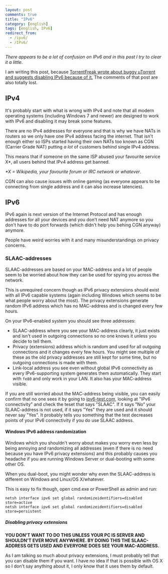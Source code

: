 ```yaml
---
layout: post
comments: true
title: "IPv6"
category: [english]
tags: [english, IPv6]
redirect_from:
  - /ipv6/
  - /IPv6/
---
```


*There appears to be a lot of confusion on IPv6 and in this post I try to
 clear it a little.*

I am writing this post, because [TorrentFreak wrote about buggy µTorrent and suggests disabling IPv6 because of it.](https://torrentfreak.com/popular-torrents-being-sabotaged-by-ipv6-peer-flood-150619/)
The comments of that post are also totally lost.

## IPv4

It's probably start with what is wrong with IPv4 and note that all modern
operating systems (including Windows 7 and newer) are designed to work with
IPv6 and disabling it may break some features.

There are no IPv4 addresses for everyone and that is why we have NATs in
routers so we only have one IPv4 address facing the internet. That isn't
enough either so ISPs started having their own NATs too known as CGN
(Carrier Grade NAT) putting *a lot* of customers behind single IPv4
address.

This means that if someone on the same ISP abused your favourite service
X\*, all users behind that IPv4 address get banned.

<em>\*X = Wikipedia, your favourite forum or IRC network or whatever</em>.

CGN can also cause issues with online gaming (as everyone appears to be
connecting from single address and it can also increase latencies).

## IPv6

IPv6 again is next version of the Internet Protocol and has enough
addresses for all your devices and you don't need NAT anymore so you don't
have to do port forwards (which didn't help you behing CGN anyway) anymore.

People have weird worries with it and many misunderstandings on privacy
concerns.

### SLAAC-addresses

SLAAC-addresses are based on your MAC-address and a lot of people seem to
be worried about how they can be used for spying you across the network.

This is unrequired concern though as IPv6 privacy extensions should exist
with all IPv6 capable systems (again including Windows which seems to be
what people worry about the most). The privacy extensions generate random
IPv6 address which has no MAC-address and is changed every few hours.

On your IPv6-enabled system you should see three addresses:

* SLAAC-address where you see your MAC-address clearly, it just exists and
  isn't used in outgoing connections so no one knows it unless you decide
  to tell them.
* Privacy (extensions) address which is random and used for all outgoing
  connections and it changes every few hours. You might see multiple of
  these as the old privacy addresses are still kept for some time, but no
  outgoing connections is made with them.
* Link-local address you see even without global IPv6 connectivity as every
  IPv6-supporting system generates them automatically. They start with
  `fe80` and only work in your LAN. It also has your MAC-address visible.

If you are still worried about the MAC-address being visible, you can
easily confirm that no one sees it by going to
[ipv6-test.com](http://ipv6-test.com), looking at "IPv6 connectivity" and
check the teset that says "SLAAC". If it says "No" your SLAAC-address
is not used, if it says "Yes" they are used and it should never say "Yes".
It probably tells you something that the test decreases points of your
IPv6 connectivity if you do use SLAAC address.

#### Windows IPv6 address randomization

Windows which you shouldn't worry about makes you worry even less by being
annoying and randomizing all addresses (even if there is no need because
you have IPv6 privacy extensions) and this probably causes you headache
if you are running Windows Server or dual-booting with some other OS.

When you dual-boot, you might wonder why even the SLAAC-address is
different on Windows and Linux/OS X/whatever.

This is easy to fix though, open cmd.exe or PowerShell as admin and run:

```
netsh interface ipv6 set global randomizeidentifiers=disabled store=active
netsh interface ipv6 set global randomizeidentifiers=disabled store=persistent
```

##### Disabling privacy extensions

**YOU DON'T WANT TO DO THIS UNLESS YOUR PC IS SERVER AND SHOULDN'T EVER
MOVE ANYWHERE. BY DOING THIS THE SLAAC-ADDRESS GETS USED AND EVERYONE DOES
SEE YOUR MAC-ADDRESS.**

As I am talking so much about privacy extensions, I must probably tell
that you can disable them if you want. I have no idea if that is possible
with OS X so I don't say anything about it, I only know that it uses them
by default.
